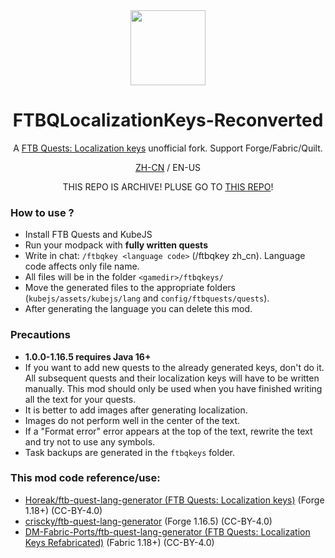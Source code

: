 <center><div align="center">

<img height="120" src="icon/300x300.png" width="120"/>

# FTBQLocalizationKeys-Reconverted

A [FTB Quests: Localization keys](https://www.curseforge.com/minecraft/mc-mods/ftb-quests-localization-keys) unofficial fork. 
Support Forge/Fabric/Quilt.

[ZH-CN](README-ZHCN.md) / EN-US
  
  THIS REPO IS ARCHIVE! PLUSE GO TO [THIS REPO](https://github.com/LocalizedMC/FTBQLocalizationKeys-Arch)!

</div></center>



### How to use ?
- Install FTB Quests and KubeJS
- Run your modpack with **fully written quests**
- Write in chat: `/ftbqkey <language code>` (/ftbqkey zh_cn). Language code affects only file name.
- All files will be in the folder `<gamedir>/ftbqkeys/`
- Move the generated files to the appropriate folders (`kubejs/assets/kubejs/lang` and `config/ftbquests/quests`).
- After generating the language you can delete this mod.

### Precautions
- **1.0.0-1.16.5 requires Java 16+**
- If you want to add new quests to the already generated keys, don't do it. All subsequent quests and their localization keys will have to be written manually. This mod should only be used when you have finished writing all the text for your quests.
- It is better to add images after generating localization.
- Images do not perform well in the center of the text.
- If a "Format error" error appears at the top of the text, rewrite the text and try not to use any symbols.
- Task backups are generated in the `ftbqkeys` folder.


### This mod code reference/use:
- [Horeak/ftb-quest-lang-generator (FTB Quests: Localization keys)](https://github.com/Horeak/ftb-quest-lang-generator) (Forge 1.18+) (CC-BY-4.0)
- [criscky/ftb-quest-lang-generator](https://github.com/criscky/ftb-quest-lang-generator) (Forge 1.16.5) (CC-BY-4.0)
- [DM-Fabric-Ports/ftb-quest-lang-generator (FTB Quests: Localization Keys Refabricated)](https://github.com/DM-Fabric-Ports/ftb-quest-lang-generator) (Fabric 1.18+) (CC-BY-4.0)

